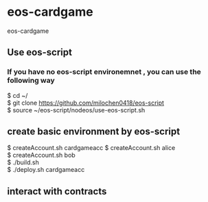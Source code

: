 # eos-cardgame
eos-cardgame  

## Use eos-script
### If you have no eos-script environemnet , you can use the following way
$ cd ~/  
$ git clone https://github.com/milochen0418/eos-script  
$ source ~/eos-script/nodeos/use-eos-script.sh  

## create basic environment by eos-script
$ createAccount.sh cardgameacc
$ createAccount.sh alice  
$ createAccount.sh bob  
$ ./build.sh  
$ ./deploy.sh cardgameacc

## interact with contracts
